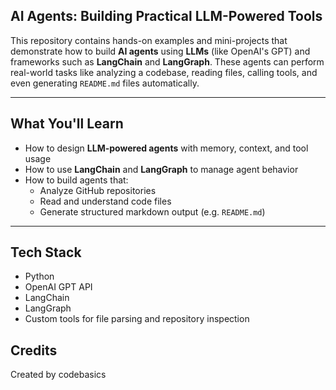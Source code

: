 ## AI Agents: Building Practical LLM-Powered Tools

This repository contains hands-on examples and mini-projects that demonstrate how to build **AI agents** using **LLMs** (like OpenAI's GPT) and frameworks such as **LangChain** and **LangGraph**. These agents can perform real-world tasks like analyzing a codebase, reading files, calling tools, and even generating `README.md` files automatically.

---

##  What You'll Learn

- How to design **LLM-powered agents** with memory, context, and tool usage
- How to use **LangChain** and **LangGraph** to manage agent behavior
- How to build agents that:
  - Analyze GitHub repositories
  - Read and understand code files
  - Generate structured markdown output (e.g. `README.md`)

---

##  Tech Stack

- Python
- OpenAI GPT API
- LangChain
- LangGraph
- Custom tools for file parsing and repository inspection

## Credits
Created by codebasics

